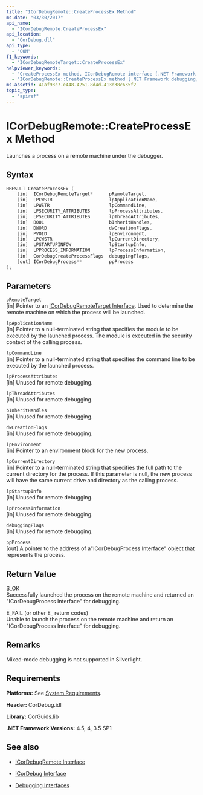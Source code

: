 ```yaml
---
title: "ICorDebugRemote::CreateProcessEx Method"
ms.date: "03/30/2017"
api_name: 
  - "ICorDebugRemote.CreateProcessEx"
api_location: 
  - "CorDebug.dll"
api_type: 
  - "COM"
f1_keywords: 
  - "ICorDebugRemoteTarget::CreateProcessEx"
helpviewer_keywords: 
  - "CreateProcessEx method, ICorDebugRemote interface [.NET Framework debugging]"
  - "ICorDebugRemote::CreateProcessEx method [.NET Framework debugging]"
ms.assetid: 41af93c7-e448-4251-8d4d-413d38c635f2
topic_type: 
  - "apiref"
---
```

# ICorDebugRemote::CreateProcessEx Method
Launches a process on a remote machine under the debugger.  
  
## Syntax  
  
```cpp  
HRESULT CreateProcessEx (  
    [in]  ICorDebugRemoteTarget*      pRemoteTarget,  
    [in]  LPCWSTR                     lpApplicationName,  
    [in]  LPWSTR                      lpCommandLine,  
    [in]  LPSECURITY_ATTRIBUTES       lpProcessAttributes,  
    [in]  LPSECURITY_ATTRIBUTES       lpThreadAttributes,  
    [in]  BOOL                        bInheritHandles,  
    [in]  DWORD                       dwCreationFlags,  
    [in]  PVOID                       lpEnvironment,  
    [in]  LPCWSTR                     lpCurrentDirectory,  
    [in]  LPSTARTUPINFOW              lpStartupInfo,  
    [in]  LPPROCESS_INFORMATION       lpProcessInformation,  
    [in]  CorDebugCreateProcessFlags  debuggingFlags,  
    [out] ICorDebugProcess**          ppProcess  
);  
```  
  
## Parameters  
 `pRemoteTarget`  
 [in] Pointer to an [ICorDebugRemoteTarget Interface](../../../../docs/framework/unmanaged-api/debugging/icordebugremotetarget-interface.md). Used to determine the remote machine on which the process will be launched.  
  
 `lpApplicationName`  
 [in] Pointer to a null-terminated string that specifies the module to be executed by the launched process. The module is executed in the security context of the calling process.  
  
 `lpCommandLine`  
 [in] Pointer to a null-terminated string that specifies the command line to be executed by the launched process.  
  
 `lpProcessAttributes`  
 [in] Unused for remote debugging.  
  
 `lpThreadAttributes`  
 [in] Unused for remote debugging.  
  
 `bInheritHandles`  
 [in] Unused for remote debugging.  
  
 `dwCreationFlags`  
 [in] Unused for remote debugging.  
  
 `lpEnvironment`  
 [in] Pointer to an environment block for the new process.  
  
 `lpCurrentDirectory`  
 [in] Pointer to a null-terminated string that specifies the full path to the current directory for the process. If this parameter is null, the new process will have the same current drive and directory as the calling process.  
  
 `lpStartupInfo`  
 [in] Unused for remote debugging.  
  
 `lpProcessInformation`  
 [in] Unused for remote debugging.  
  
 `debuggingFlags`  
 [in] Unused for remote debugging.  
  
 `ppProcess`  
 [out] A pointer to the address of a"ICorDebugProcess Interface" object that represents the process.  
  
## Return Value  
 S_OK  
 Successfully launched the process on the remote machine and returned an "ICorDebugProcess Interface" for debugging.  
  
 E_FAIL (or other E_ return codes)  
 Unable to launch the process on the remote machine and return an "ICorDebugProcess Interface" for debugging.  
  
## Remarks  
 Mixed-mode debugging is not supported in Silverlight.  
  
## Requirements  
 **Platforms:** See [System Requirements](../../../../docs/framework/get-started/system-requirements.md).  
  
 **Header:** CorDebug.idl  
  
 **Library:** CorGuids.lib  
  
 **.NET Framework Versions:** 4.5, 4, 3.5 SP1  
  
## See also

- [ICorDebugRemote Interface](../../../../docs/framework/unmanaged-api/debugging/icordebugremote-interface.md)
- [ICorDebug Interface](../../../../docs/framework/unmanaged-api/debugging/icordebug-interface.md)

- [Debugging Interfaces](../../../../docs/framework/unmanaged-api/debugging/debugging-interfaces.md)
